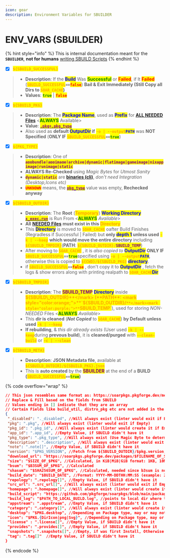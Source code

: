 ```yaml
---
icon: gear
description: Environment Variables for SBUILDER
---
```


# ENV\_VARS (SBUILDER)

{% hint style="info" %}
This is internal documentation meant for the **`SBUILDER`**, **not for humans** [writing SBUILD Scripts](broken-reference)
{% endhint %}

* [x] <mark style="color:orange;">**`${SBUILD_SUCCESSFUL}`**</mark>

> - **Description**: If the <mark style="color:blue;">**Build**</mark> Was <mark style="color:green;">**Successful**</mark> or <mark style="color:red;">**Failed**</mark>, if It <mark style="color:red;">**Failed**</mark> (<mark style="color:orange;">**`SBUILD_SUCCESSFUL`**</mark>**`==`**<mark style="color:red;">**`false`**</mark>) **Bail & Exit Immediately (Still Copy all Dirs to&#x20;**<mark style="color:orange;">**`SOAR_CACHE`**</mark>**)**
> - **Values**: <mark style="color:green;">**`true`**</mark> | <mark style="color:red;">**`false`**</mark>

* [x] <mark style="color:orange;">**`${SBUILD_PKG}`**</mark>

> - **Description**: The <mark style="color:blue;">**Package Name**</mark>, used as <mark style="color:blue;">**Prefix**</mark> for [**ALL NEEDED Files**](needed_files.md) <<mark style="color:green;">**ALWAYS**</mark> Available>
> - **Value**: [<mark style="color:purple;">**`.pkg+.pkg_type`**</mark>](../specification/2.pkg.md)
> - Also used as **default&#x20;**<mark style="color:blue;">**OutputDir**</mark>**&#x20;if** <mark style="color:orange;">**`-o | --output`**</mark><mark style="color:blue;">**`PATH`**</mark> was **NOT Specified** (**ONLY IF** <mark style="color:orange;">**`SBUILD_SUCCESSFUL`**</mark>**`==`**<mark style="color:green;">**`true`**</mark>)

* [x] <mark style="color:orange;">**`${PKG_TYPE}`**</mark>

> - **Description**: One of <mark style="color:purple;">**`appbundle|appimage|archive|dynamic|flatimage|gameimage|nixappimage|runimage|static`**</mark>
> - **ALWAYS Re-Checked** using _Magic Bytes_ for _Utmost Sanity_
> - <mark style="color:purple;">**`dynamic|static`**</mark> are [**binaries (cli)**](../../formats/binaries/), _don't need Integration (Desktop,Icons etc)_
> - <mark style="color:red;">**`UNKNOWN`**</mark> means, the [<mark style="color:purple;">**`pkg_type`**</mark>](../specification/2.pkg.md) value was empty, **Rechecked anyway**

* [x] <mark style="color:orange;">**`${SBUILD_OUTDIR}`**</mark>

> - **Description**: The **Root** (<mark style="color:orange;">**Temporary**</mark>) <mark style="color:blue;">**Working Directory**</mark> [<mark style="color:purple;">**`x_exec.run`**</mark>](../specification/20.x_exec.md) is Run From <<mark style="color:green;">**ALWAYS**</mark> _Available_>
> - **All** [**NEEDED Files**](needed_files.md) **must exist in this&#x20;**<mark style="color:orange;">**Directory**</mark>
> - This <mark style="color:blue;">**Directory**</mark> is moved to <mark style="color:orange;">**`SOAR_CACHE`**</mark> oafter Build Finishes (Regradless if Successful | Failed)  but **only&#x20;**<mark style="color:blue;">**depth 1**</mark>**&#x20;unless used** <mark style="color:orange;">**`-k | --keep`**</mark> **which would move the entire directory** including <mark style="color:orange;">**`${SBUILD_TMPDIR}`**</mark>(**PATH**: <mark style="color:orange;">**`${SBUILD_OUTDIR}/`**</mark><mark style="color:purple;">**`SBUILD_TEMP`**</mark>)
> - After moving to <mark style="color:orange;">**`SOAR_CACHE`**</mark> , it is _also copied to_ <mark style="color:blue;">**OutputDir**</mark> **ONLY IF** <mark style="color:orange;">**`SBUILD_SUCCESSFUL`**</mark>**`==`**<mark style="color:green;">**`true`**</mark>specified using <mark style="color:orange;">**`-o | --output`**</mark><mark style="color:blue;">**`PATH`**</mark>, otherwise this is copied to <mark style="color:orange;">**`${CWD}/${SBUILD_PKG}`**</mark> <mark style="color:blue;">**directory**</mark>.
> - if <mark style="color:orange;">**`SBUILD_SUCCESSFUL`**</mark>**`==`**<mark style="color:red;">**`false`**</mark> , don't copy it to <mark style="color:blue;">**OutputDir**</mark> , fetch the logs & show errors along with printing realpath to <mark style="color:orange;">**`SOAR_CACHE`**</mark><mark style="color:blue;">**Dir**</mark>

* [x] <mark style="color:orange;">**`${SBUILD_TMPDIR}`**</mark>

> - **Description**: The <mark style="color:purple;">**SBUILD\_TEMP**</mark> <mark style="color:blue;">**Directory**</mark> inside <mark style="color:orange;">**${SBUILD\_OUTDIR}**</mark> (**PATH**: <mark style="color:orange;">**`${SBUILD_OUTDIR}/`**</mark><mark style="color:purple;">**`SBUILD_TEMP`**</mark>), used for storing _NON-NEEDED_ Files <<mark style="color:green;">**ALWAYS**</mark> _Available_>
> - This **dir is cleaned** (_**Not Copied**_ to <mark style="color:orange;">**`SOAR_CACHE`**</mark>) **by Default** **unless used** <mark style="color:orange;">**`-k | --keep`**</mark>
> - **If rebuilding**, & _this dir already exists_ (User used <mark style="color:orange;">**`-k | --keep`**</mark>during **prevous build**), it is **cleaned/purged** with <mark style="color:orange;">**`--clean-build`**</mark> or <mark style="color:orange;">**`-c | --clean`**</mark>

* [x] <mark style="color:orange;">**`${SBUILD_META}`**</mark>

> - **Description**: **JSON Metadata file**, available at <mark style="color:orange;">**`${SBUILD_OUTDIR}/${SBUILD_PKG}.json`**</mark>
> - This is **auto created** by the <mark style="color:purple;">**SBUILDER**</mark> at the end of a **BUILD (**<mark style="color:orange;">**`SBUILD_SUCCESSFUL`**</mark>**`==`**<mark style="color:green;">**`true`**</mark>**)**

{% code overflow="wrap" %}
```json
// This json resembles same format as: https://soarpkgs.pkgforge.dev/metadata/METADATA.json
// Replace & Fill based on the fields from SBUILD
// Values ending in [] indicate that they are an array
// Certain Fields like build_util, distro_pkg etc are not added in the metadata
{
 "_disabled": "._disabled", //Will always exist (linter would exit if Empty)
 "pkg": ".pkg", //Will always exist (linter would exit if Empty)
 "pkg_id": ".pkg_id", //Will always exist (linter would create it if Empty)
 "app_id": ".app_id", //Empty Value, if SBUILD didn't have it
 "pkg_type": ".pkg_type", //Will always exist (Use Magic Byte to determine if Empty)
 "description": ".description", //Will always exist (linter would exit if Empty)
 "note": ".note[]", //Empty Value, if SBUILD didn't have it
 "version": "$PKG_VERSION", //Fetch from ${SBUILD_OUTDIR}/$pkg.version, if empty, create based on: date --utc +"%Y%m%d-%H%M%S"
 "download_url": "https://soarpkgs.pkgforge.dev/packages/$FILENAME_OF_SBUILD_INPUT_FILE", //This field would be pre-populated if user uses the pkgforge-community Repo (SoarPkgs)
 "size": "$SIZE_OF_$PKG", //Calculated, in KiB|MiB|GiB format: 1KB, 10MB, 100GB
 "bsum": "$B3SUM_OF_$PKG", //Calculated
 "shasum": "$SHA256SUM_OF_$PKG", //Calculated, needed since b3sum is not a coreutil yet
 "build_date": "$BUILD_DATE", //Format: YYYY-MM-DDTHH:MM:SS (example: 2024-10-08T01:19:56)
 "repology": ".repology[]", //Empty Value, if SBUILD didn't have it
 "src_url": ".src_url[]", //Will always exist (linter would exit if Empty)
 "homepage": ".homepage[]", //Will always exist (linter would create it if Empty)
 "build_script": "https://github.com/pkgforge/soarpkgs/blob/main/packages/ $VALID_PKGSRC", //If this was a local build, just point to local dir where the .SBUILD is stored (The Validated SBUILD file that built it, will copy it to install dir after installation)
 "build_log": "$PATH_TO_LOCAL_BUILD.log", //points to local dir where the $pkg.log is stored (The log file is saved to install dir after installation or in the OutDir)
 "appstream": ".appstream", //Empty Value, if SBUILD didn't have it
 "category": ".category[]", //Will always exist (linter would create it if Empty)
 "desktop": "$PKG.desktop", //Depending on Package type, may or may not exist, handled logically
 "icon": "$PKG.{DirIcon|png|Svg}", //Depending on Package type, may or may not exist, handled logically, using default icon as fallback
 "license" : ".license[]", //Empty Value, if SBUILD didn't have it
 "provides": ".provides[]", //Empty Value, if SBUILD didn't have it
 "snapshots": ".snapshots[]", //Empty, if was first Install, Otherwise (if user used option to backup), refers to previous snapshot
 "tag": ".tag[]"  //Empty Value, if SBUILD didn't have it
}
```
{% endcode %}
